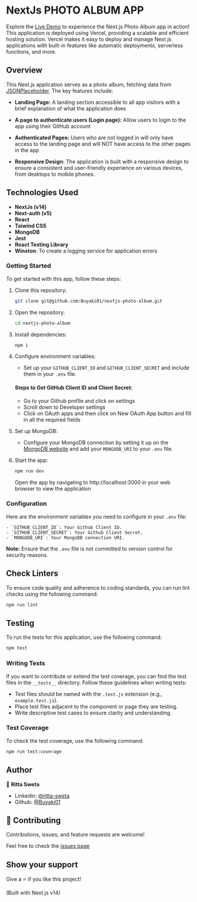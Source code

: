 # NextJs PHOTO ALBUM APP

Explore the [Live Demo](https://photo-album-woad-ten.vercel.app) to experience the Next.js Photo Album app in action! This application is deployed using Vercel, providing a scalable and efficient hosting solution. Vercel makes it easy to deploy and manage Next.js applications with built-in features like automatic deployments, serverless functions, and more.

## Overview
This Next.js application serves as a photo album, fetching data from [JSONPlaceholder](https://jsonplaceholder.typicode.com). The key features include:

- **Landing Page:** A landing section accessible to all app visitors with a brief explanation of what 
the application does

- **A page to authenticate users (Login page):** Allow users to login to the app using their GitHub account

- **Authenticated Pages:** Users who are not logged in will only have access to the landing page and will NOT have access to the other pages in the app

- **Responsive Design:** The application is built with a responsive design to ensure a consistent and user-friendly experience on various devices, from desktops to mobile phones.

## Technologies Used
- **NextJs (v14)**
- **Next-auth (v5)**
- **React**
- **Taiwind CSS**
- **MongoDB**
- **Jest**
- **React Testing Library**
- **Winston**: To create a logging service for application errors

### Getting Started
To get started with this app, follow these steps:

1. Clone this repository: 
    ```bash 
    git clone git@github.com:Buyaki01/nextjs-photo-album.git
    ```

2. Open the repository: 
    ```bash 
    cd nextjs-photo-album
    ```

3. Install dependencies: 
    ```bash 
    npm i
    ```

4. Configure environment variables:
    - Set up your `GITHUB_CLIENT_ID` and `GITHUB_CLIENT_SECRET` and include them in your `.env` file.

    #### Steps to Get GitHub Client ID and Client Secret:
    - Go to your Github profile and click on settings
    - Scroll down to Developer settings
    - Click on OAuth apps and then click on New OAuth App button and fill in all the required fields
    
5. Set up MongoDB:
   - Configure your MongoDB connection by setting it up on the [MongoDB website](https://www.mongodb.com) and add your `MONGODB_URI` to your `.env` file.
     
6. Start the app: 
    ```bash 
    npm run dev
    ``` 
    Open the app by navigating to http://localhost:3000 in your web browser to view the application

### Configuration
Here are the environment variables you need to configure in your `.env` file:

    - `GITHUB_CLIENT_ID`: Your Github Client ID.
    - `GITHUB_CLIENT_SECRET`: Your Github Client Secret.
    - `MONGODB_URI`: Your MongoDB connection URI.

**Note:** Ensure that the `.env` file is not committed to version control for security reasons.

## Check Linters
To ensure code quality and adherence to coding standards, you can run lint checks using the following command:
```bash
npm run lint
```

## Testing
To run the tests for this application, use the following command:
```bash
npm test
```

### Writing Tests

If you want to contribute or extend the test coverage, you can find the test files in the `__tests__` directory. Follow these guidelines when writing tests:

- Test files should be named with the `.test.js` extension (e.g., `example.test.js`).
- Place test files adjacent to the component or page they are testing.
- Write descriptive test cases to ensure clarity and understanding.

### Test Coverage

To check the test coverage, use the following command:
```bash
npm run test:coverage
```

## Author
👤 **Ritta Sweta**

- Linkedin: [@ritta-sweta](https://www.linkedin.com/in/ritta-sweta)
- Github: [@Buyaki01](https://github.com/Buyaki01)

## 🤝 Contributing

Contributions, issues, and feature requests are welcome!

Feel free to check the [issues page](https://github.com/Buyaki01/nextjs-photo-album/issues)

## Show your support

Give a ⭐️ if you like this project!

(Built with Next.js v14)